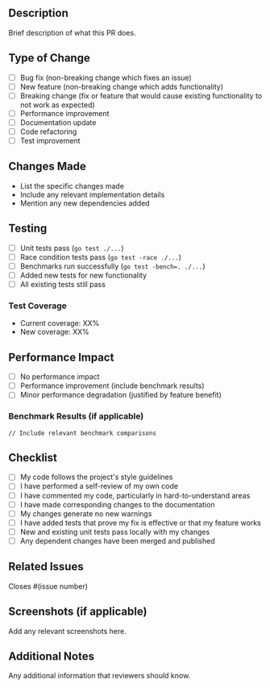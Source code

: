 ## Description
Brief description of what this PR does.

## Type of Change
- [ ] Bug fix (non-breaking change which fixes an issue)
- [ ] New feature (non-breaking change which adds functionality)
- [ ] Breaking change (fix or feature that would cause existing functionality to not work as expected)
- [ ] Performance improvement
- [ ] Documentation update
- [ ] Code refactoring
- [ ] Test improvement

## Changes Made
- List the specific changes made
- Include any relevant implementation details
- Mention any new dependencies added

## Testing
- [ ] Unit tests pass (`go test ./...`)
- [ ] Race condition tests pass (`go test -race ./...`)
- [ ] Benchmarks run successfully (`go test -bench=. ./...`)
- [ ] Added new tests for new functionality
- [ ] All existing tests still pass

### Test Coverage
- Current coverage: XX%
- New coverage: XX%

## Performance Impact
- [ ] No performance impact
- [ ] Performance improvement (include benchmark results)
- [ ] Minor performance degradation (justified by feature benefit)

### Benchmark Results (if applicable)
```
// Include relevant benchmark comparisons
```

## Checklist
- [ ] My code follows the project's style guidelines
- [ ] I have performed a self-review of my own code
- [ ] I have commented my code, particularly in hard-to-understand areas
- [ ] I have made corresponding changes to the documentation
- [ ] My changes generate no new warnings
- [ ] I have added tests that prove my fix is effective or that my feature works
- [ ] New and existing unit tests pass locally with my changes
- [ ] Any dependent changes have been merged and published

## Related Issues
Closes #(issue number)

## Screenshots (if applicable)
Add any relevant screenshots here.

## Additional Notes
Any additional information that reviewers should know.